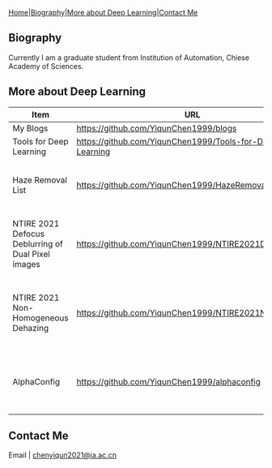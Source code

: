 

[Home](https://YiqunChen1999.github.io)|[Biography](#Biography)|[More about Deep Learning](#more-about-deep-learning)|[Contact Me](#contact-me)


## Biography

Currently I am a graduate student from Institution of Automation, Chiese Academy of Sciences.

## More about Deep Learning

| Item | URL | Descriptions |
| ---- | --- | ------------ |
| My Blogs | https://github.com/YiqunChen1999/blogs | None |
| Tools for Deep Learning | https://github.com/YiqunChen1999/Tools-for-Deep-Learning | None |
| Haze Removal List | https://github.com/YiqunChen1999/HazeRemovalList | A list containing recent papers (with code) and datasets |
| NTIRE 2021 Defocus Deblurring of Dual Pixel images | https://github.com/YiqunChen1999/NTIRE2021DDDP | A solution of Defocus Deblurring Track of NTIRE 2021 Competition |
| NTIRE 2021 Non-Homogeneous Dehazing | https://github.com/YiqunChen1999/NTIRE2021NHDehazing | A solution of Non-Homogeneous Dehazing Track of NTIRE 2021 Competition |
| AlphaConfig | https://github.com/YiqunChen1999/alphaconfig | An easy to use and easy to read dict (for configuration of any project) |


## Contact Me

Email | <chenyiqun2021@ia.ac.cn>




